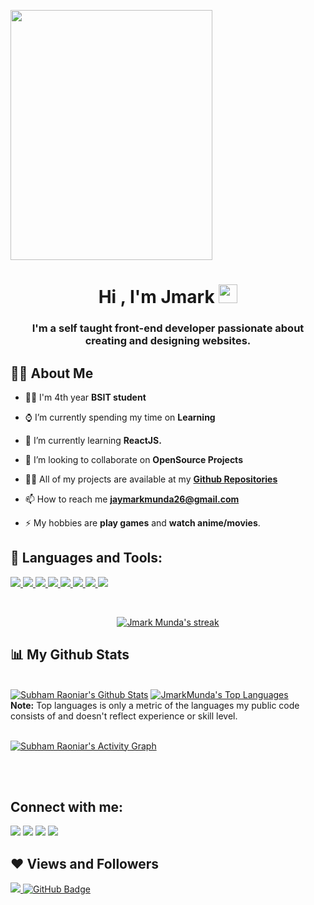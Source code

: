 <a href="#"><img width="80%" height="400px" style="display:inline-block; margin:auto;" src="https://camo.githubusercontent.com/6dfeb88c78b58a901a9f4f5b1cb9c91c51cb83472192c6268399d9e296e9353d/68747470733a2f2f626c6f672e636c6f75646c617965722e696f2f636f6e74656e742f696d616765732f323032302f31322f636f64696e672d667265616b2e676966" height="175px"/></a>

<h1 align="center">Hi , I'm Jmark <img src="https://thumbs.gfycat.com/ChubbyRadiantBlackfish-max-1mb.gif" width="30px"></h1>
<h3 align="center">I'm a self taught front-end developer passionate about creating and designing websites.</h3>


## 🙋‍♂️ About Me 

- 👨‍🎓 I'm 4th year **BSIT student**

- ⌚ I’m currently spending my time on **Learning**

- 📘 I’m currently learning **ReactJS.**

- 👯 I’m looking to collaborate on **OpenSource Projects**

- 👨‍💻 All of my projects are available at my **[Github Repositories](https://github.com/JmarkMunda?tab=repositories)**

- 📫 How to reach me **jaymarkmunda26@gmail.com**

- ⚡ My hobbies are **play games** and **watch anime/movies**.

## 🚀 Languages and Tools:

<p align="left"> 
    <a href="https://www.w3.org/html/" target="_blank"> <img src="https://img.icons8.com/color/48/000000/html-5.png"/> </a> 
    <a href="https://www.w3schools.com/css/" target="_blank"> <img src="https://img.icons8.com/color/48/000000/css3.png"/> </a> 
    <a href="https://www.javascript.com/" target="_blank"> <img src="https://img.icons8.com/color/48/000000/javascript--v1.png"/> </a>
    <a href="https://reactjs.org/" target="_blank"> <img src="https://img.icons8.com/color/48/000000/react-native.png"/> </a>
     <a href="https://redux.js.org" target="_blank"> <img src="https://img.icons8.com/color/48/000000/redux.png"/> </a>
    <a href="https://developer.android.com/" target="_blank"> <img src="https://img.icons8.com/color/48/000000/android-studio--v2.png"/> </a> 
    <a href="https://firebase.google.com/" target="_blank"> <img src="https://img.icons8.com/color/48/000000/firebase.png"/> </a> 
    <a href="https://git-scm.com/" target="_blank"> <img src="https://img.icons8.com/color/48/000000/git.png"/> </a> 
    
</p>

<!-- [![React Badge](https://img.shields.io/badge/-React-61DBFB?style=for-the-badge&labelColor=black&logo=react&logoColor=61DBFB)](#)  [![Javascript Badge](https://img.shields.io/badge/-Javascript-F0DB4F?style=for-the-badge&labelColor=black&logo=javascript&logoColor=F0DB4F)](#) [![Typescript Badge](https://img.shields.io/badge/-Typescript-007acc?style=for-the-badge&labelColor=black&logo=typescript&logoColor=007acc)](#) [![Nodejs Badge](https://img.shields.io/badge/-Nodejs-3C873A?style=for-the-badge&labelColor=black&logo=node.js&logoColor=3C873A)](#) [![GraphQL Badge](https://img.shields.io/badge/-GraphQl-e535ab?style=for-the-badge&labelColor=black&logo=node.js&logoColor=e535ab)](#) -->
<br/>

<p align="center">
    <a href="https://github.com/JmarkMunda/github-readme-streak-stats">
        <img title="🔥 Get streak stats for your profile at git.io/streak-stats" alt="Jmark Munda's streak" src="https://github-readme-streak-stats.herokuapp.com/?user=JmarkMunda&theme=ayu-mirage&hide_border=true&stroke=0000&background=062F52&fire=00FCED"/>
    </a>
</p>

## 📊 My Github Stats

  <br/>
    <a href="https://github.com/JmarkMunda/github-readme-stats"><img alt="Subham Raoniar's Github Stats" src="https://github-readme-stats.vercel.app/api?username=JmarkMunda&show_icons=true&count_private=true&theme=ayu-mirage&hide_border=true&bg_color=062F52&icon_color=00FCED" /></a>
  <a href="https://github.com/JmarkMunda/github-readme-stats"><img alt="JmarkMunda's Top Languages" src="https://github-readme-stats.vercel.app/api/top-langs/?username=JmarkMunda&langs_count=8&count_private=true&layout=compact&theme=ayu-mirage&hide_border=true&bg_color=062F52" /></a>
  <br/>
  <b>Note:</b> Top languages is only a metric of the languages my public code consists of and doesn't reflect experience or skill level.


<br/>
<br/>

<a href="https://github.com/JmarkMunda/github-readme-activity-graph"><img alt="Subham Raoniar's Activity Graph" src="https://activity-graph.herokuapp.com/graph?username=JmarkMunda&bg_color=062F52&color=00FCED&line=5BCDEC&point=FFFFFF&hide_border=true" /></a>

<br/>
<br/>

## Connect with me:
<p align="left">

<a href = "https://www.linkedin.com/in/jay-mark-munda-18a208233/"><img src="https://img.icons8.com/fluent/48/000000/linkedin.png"/></a>
<a href = "https://www.facebook.com/jaymark.munda.26/"><img src="https://img.icons8.com/color/48/000000/facebook.png"/></a>
<a href = "https://www.instagram.com/jmbaturiano/"><img src="https://img.icons8.com/fluent/48/000000/instagram-new.png"/></a>
<a href = "https://twitter.com/Jmhtdg"><img src="https://img.icons8.com/fluency/48/000000/twitter.png"/></a>

</p>

## ❤ Views and Followers
<a href="https://github.com/JmarkMunda/github-profile-views-counter">
    <img src="https://komarev.com/ghpvc/?username=JmarkMunda">
</a>
<a href="https://github.com/JmarkMunda?tab=followers"><img src="https://img.shields.io/github/followers/JmarkMunda?label=Followers&style=social" alt="GitHub Badge"></a>
